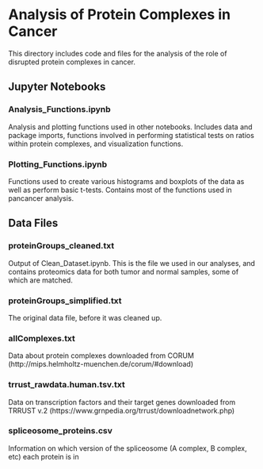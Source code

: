 <h1>Analysis of Protein Complexes in Cancer</h1>
This directory includes code and files for the analysis of the role of disrupted protein complexes in cancer.

<h2>Jupyter Notebooks</h2>

<h3>Analysis_Functions.ipynb</h3> Analysis and plotting functions used in other notebooks. Includes data and package
imports, functions involved in performing statistical tests on ratios within protein complexes, and visualization functions.

<h3>Plotting_Functions.ipynb</h3> Functions used to create various histograms and boxplots of the data as well as perform basic t-tests. Contains most of the functions used in pancancer analysis.

<h2>Data Files</h2>

<h3>proteinGroups_cleaned.txt</h3> Output of Clean_Dataset.ipynb. This is the file we used in our analyses, and contains
proteomics data for both tumor and normal samples, some of which are matched.

<h3>proteinGroups_simplified.txt</h3> The original data file, before it was cleaned up.

<h3>allComplexes.txt</h3> Data about protein complexes downloaded from CORUM (http://mips.helmholtz-muenchen.de/corum/#download)

<h3>trrust_rawdata.human.tsv.txt</h3> Data on transcription factors and their target genes downloaded from TRRUST v.2 
(https://www.grnpedia.org/trrust/downloadnetwork.php)

<h3>spliceosome_proteins.csv</h3> Information on which version of the spliceosome (A complex, B complex, etc) each protein is in
